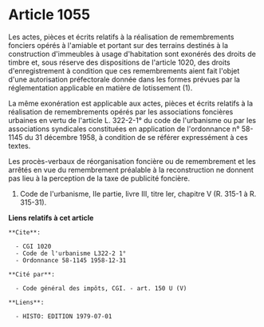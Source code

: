 # Article 1055

Les actes, pièces et écrits relatifs à la réalisation de remembrements fonciers opérés à l'amiable et portant sur des
terrains destinés à la construction d'immeubles à usage d'habitation sont exonérés des droits de timbre et, sous réserve des
dispositions de l'article 1020, des droits d'enregistrement à condition que ces remembrements aient fait l'objet d'une
autorisation préfectorale donnée dans les formes prévues par la réglementation applicable en matière de lotissement (1).

La même exonération est applicable aux actes, pièces et écrits relatifs à la réalisation de remembrements opérés par les
associations foncières urbaines en vertu de l'article L. 322-2-1° du code de l'urbanisme ou par les associations syndicales
constituées en application de l'ordonnance n° 58-1145 du 31 décembre 1958, à condition de se référer expressément à ces
textes.

Les procès-verbaux de réorganisation foncière ou de remembrement et les arrêtés en vue du remembrement préalable à la
reconstruction ne donnent pas lieu à la perception de la taxe de publicité foncière.

1)  Code de l'urbanisme, IIe partie, livre III, titre Ier, chapitre V (R. 315-1 à R. 315-31).

**Liens relatifs à cet article**

	**Cite**:

	  - CGI 1020
	  - Code de l'urbanisme L322-2 1°
	  - Ordonnance 58-1145 1958-12-31

	**Cité par**:

	  - Code général des impôts, CGI. - art. 150 U (V)

	**Liens**:

	  - HISTO: EDITION 1979-07-01
